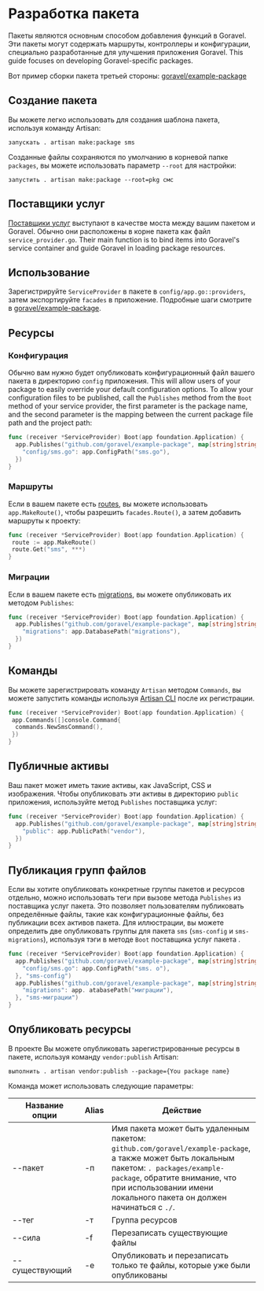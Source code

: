 # Разработка пакета

Пакеты являются основным способом добавления функций в Goravel. Эти пакеты могут содержать маршруты, контроллеры и
конфигурации, специально разработанные для улучшения приложения Goravel. This guide focuses on developing
Goravel-specific packages.

Вот пример сборки пакета
третьей стороны: [goravel/example-package](https://github.com/goravel/example-package)

## Создание пакета

Вы можете легко использовать для создания шаблона пакета, используя команду Artisan:

```shell
запускать . artisan make:package sms
```

Созданные файлы сохраняются по умолчанию в корневой папке `packages`, вы можете использовать параметр `--root` для настройки:

```shell
запустить . artisan make:package --root=pkg смс
```

## Поставщики услуг

[Поставщики услуг](../foundation/providers) выступают в качестве моста между вашим пакетом и Goravel.
Обычно они расположены в корне пакета как файл `service_provider.go`. Their main function is to bind
items into Goravel's service container and guide Goravel in loading package resources.

## Использование

Зарегистрируйте `ServiceProvider` в пакете в `config/app.go::providers`, затем экспортируйте `facades` в приложение.
Подробные шаги смотрите в [goravel/example-package](https://github.com/goravel/example-package).

## Ресурсы

### Конфигурация

Обычно вам нужно будет опубликовать конфигурационный файл вашего пакета в директорию `config` приложения. This will
allow users of your package to easily override your default configuration options. To allow your configuration files to
be published, call the `Publishes` method from the `Boot` method of your service provider, the first parameter is the
package name, and the second parameter is the mapping between the current package file path and the project path:

```go
func (receiver *ServiceProvider) Boot(app foundation.Application) {
  app.Publishes("github.com/goravel/example-package", map[string]string{
    "config/sms.go": app.ConfigPath("sms.go"),
  })
}
```

### Маршруты

Если в вашем пакете есть [routes](../basic/routing), вы можете использовать `app.MakeRoute()`, чтобы разрешить
`facades.Route()`, а затем добавить маршруты к проекту:

```go
func (receiver *ServiceProvider) Boot(app foundation.Application) {
 route := app.MakeRoute()
 route.Get("sms", ***)
}
```

### Миграции

Если в вашем пакете есть [migrations](../orm/migrations), вы можете опубликовать их методом `Publishes`:

```go
func (receiver *ServiceProvider) Boot(app foundation.Application) {
  app.Publishes("github.com/goravel/example-package", map[string]string{
    "migrations": app.DatabasePath("migrations"),
  })
}
```

## Команды

Вы можете зарегистрировать команду `Artisan` методом `Commands`, вы можете запустить команды
используя [Artisan CLI](../advanced/artisan) после их регистрации.

```go
func (receiver *ServiceProvider) Boot(app foundation.Application) {
 app.Commands([]console.Command{
  commands.NewSmsCommand(),
 })
}
```

## Публичные активы

Ваш пакет может иметь такие активы, как JavaScript, CSS и изображения. Чтобы опубликовать эти активы в директорию `public`
приложения, используйте метод `Publishes` поставщика услуг:

```go
func (receiver *ServiceProvider) Boot(app foundation.Application) {
  app.Publishes("github.com/goravel/example-package", map[string]string{
    "public": app.PublicPath("vendor"),
  })
}
```

## Публикация групп файлов

Если вы хотите опубликовать конкретные группы пакетов и ресурсов отдельно, можно использовать теги при вызове метода
`Publishes` из поставщика услуг пакета. Это позволяет пользователям публиковать определённые
файлы, такие как конфигурационные файлы, без публикации всех активов пакета. Для иллюстрации, вы можете определить две
опубликовать группы для пакета `sms` (`sms-config` и `sms-migrations`), используя тэги в методе `Boot` поставщика услуг пакета
.

```go
func (receiver *ServiceProvider) Boot(app foundation.Application) {
  app.Publishes("github.com/goravel/example-package", map[string]string{
    "config/sms.go": app.ConfigPath("sms. o"),
  }, "sms-config")
  app.Publishes("github.com/goravel/example-package", map[string]string{
    "migrations": app. atabasePath("миграции"),
  }, "sms-миграции")
}
```

## Опубликовать ресурсы

В проекте Вы можете опубликовать зарегистрированные ресурсы в пакете, используя команду `vendor:publish` Artisan:

```shell
выполнить . artisan vendor:publish --package={You package name}
```

Команда может использовать следующие параметры:

| Название опции | Alias | Действие                                                                                                                                                                                                                                                                                         |
| -------------- | ----- | ------------------------------------------------------------------------------------------------------------------------------------------------------------------------------------------------------------------------------------------------------------------------------------------------ |
| --пакет        | -п    | Имя пакета может быть удаленным пакетом: `github.com/goravel/example-package`, а также может быть локальным пакетом: `. packages/example-package`, обратите внимание, что при использовании имени локального пакета он должен начинаться с `./`. |
| --тег          | -т    | Группа ресурсов                                                                                                                                                                                                                                                                                  |
| --сила         | -f    | Перезаписать существующие файлы                                                                                                                                                                                                                                                                  |
| --существующий | -е    | Опубликовать и перезаписать только те файлы, которые уже были опубликованы                                                                                                                                                                                                                       |
